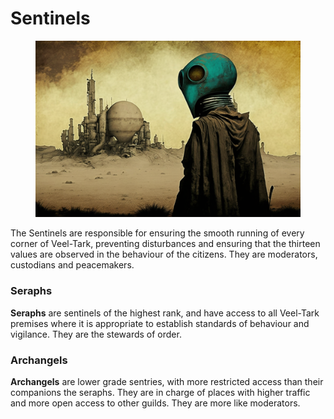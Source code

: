 # Sentinels

<figure><img src="../../../.gitbook/assets/ChristianRM__NFT-Crap_vintage_dark_cyborg_retro_futuristic_myst_e8a9bfcb-2b5d-4765-818a-bf176d477492 (1).png" alt=""><figcaption></figcaption></figure>

The Sentinels are responsible for ensuring the smooth running of every corner of Veel-Tark, preventing disturbances and ensuring that the thirteen values are observed in the behaviour of the citizens. They are moderators, custodians and peacemakers.

### Seraphs&#x20;

**Seraphs** are sentinels of the highest rank, and have access to all Veel-Tark premises where it is appropriate to establish standards of behaviour and vigilance. They are the stewards of order.

### Archangels

**Archangels** are lower grade sentries, with more restricted access than their companions the seraphs. They are in charge of places with higher traffic and more open access to other guilds. They are more like moderators.
